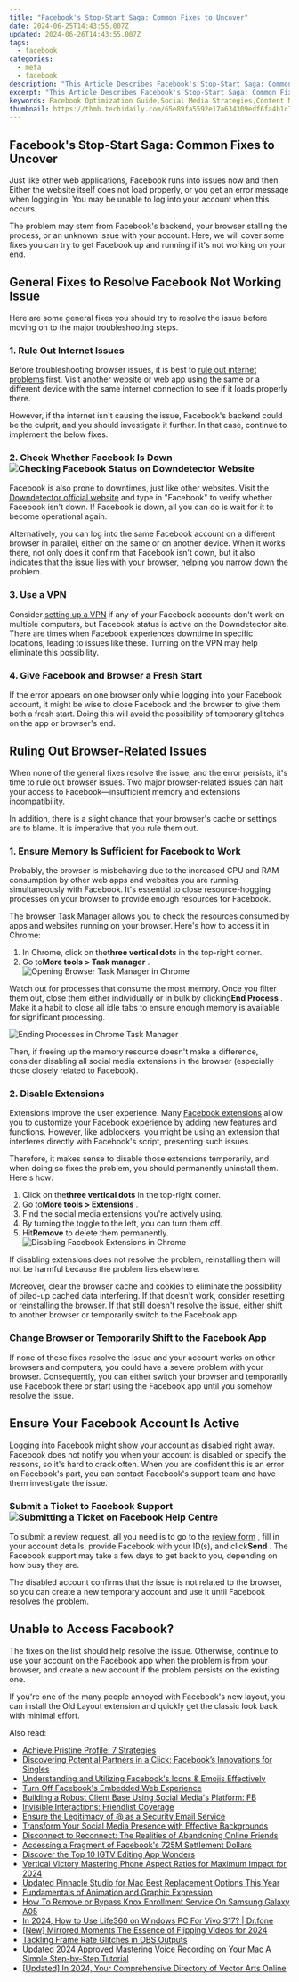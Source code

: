 ```yaml
---
title: "Facebook's Stop-Start Saga: Common Fixes to Uncover"
date: 2024-06-25T14:43:55.007Z
updated: 2024-06-26T14:43:55.007Z
tags:
  - facebook
categories:
  - meta
  - facebook
description: "This Article Describes Facebook's Stop-Start Saga: Common Fixes to Uncover"
excerpt: "This Article Describes Facebook's Stop-Start Saga: Common Fixes to Uncover"
keywords: Facebook Optimization Guide,Social Media Strategies,Content Marketing Basics,Engagement on Platforms,Finding Saga Fixes,SEO for Social Networks,Common Tech Solutions
thumbnail: https://thmb.techidaily.com/65e89fa5592e17a634309edf6fa4b1c7a4776f7c9bc581c108157d66f219235d.jpg
---
```


## Facebook's Stop-Start Saga: Common Fixes to Uncover

 Just like other web applications, Facebook runs into issues now and then. Either the website itself does not load properly, or you get an error message when logging in. You may be unable to log into your account when this occurs.

 The problem may stem from Facebook's backend, your browser stalling the process, or an unknown issue with your account. Here, we will cover some fixes you can try to get Facebook up and running if it's not working on your end.

## General Fixes to Resolve Facebook Not Working Issue

 Here are some general fixes you should try to resolve the issue before moving on to the major troubleshooting steps.

### 1\. Rule Out Internet Issues

 Before troubleshooting browser issues, it is best to [rule out internet problems](http://www.makeuseof.com/how-to-fix-internet-connection/) first. Visit another website or web app using the same or a different device with the same internet connection to see if it loads properly there.

 However, if the internet isn't causing the issue, Facebook's backend could be the culprit, and you should investigate it further. In that case, continue to implement the below fixes.

### 2\. Check Whether Facebook Is Down ![Checking Facebook Status on Downdetector Website](https://static1.makeuseofimages.com/wordpress/wp-content/uploads/2022/03/1-Checking-Facebook-Status-on-Downdetector-Website.jpg)

 Facebook is also prone to downtimes, just like other websites. Visit the [Downdetector official website](https://downdetector.com) and type in "Facebook" to verify whether Facebook isn't down. If Facebook is down, all you can do is wait for it to become operational again.

 Alternatively, you can log into the same Facebook account on a different browser in parallel, either on the same or on another device. When it works there, not only does it confirm that Facebook isn't down, but it also indicates that the issue lies with your browser, helping you narrow down the problem.

### 3\. Use a VPN

 Consider [setting up a VPN](https://www.makeuseof.com/how-to-set-up-vpn-windows-11/) if any of your Facebook accounts don't work on multiple computers, but Facebook status is active on the Downdetector site. There are times when Facebook experiences downtime in specific locations, leading to issues like these. Turning on the VPN may help eliminate this possibility.

### 4\. Give Facebook and Browser a Fresh Start

 If the error appears on one browser only while logging into your Facebook account, it might be wise to close Facebook and the browser to give them both a fresh start. Doing this will avoid the possibility of temporary glitches on the app or browser's end.

## Ruling Out Browser-Related Issues

 When none of the general fixes resolve the issue, and the error persists, it's time to rule out browser issues. Two major browser-related issues can halt your access to Facebook—insufficient memory and extensions incompatibility.

 In addition, there is a slight chance that your browser's cache or settings are to blame. It is imperative that you rule them out.

### 1\. Ensure Memory Is Sufficient for Facebook to Work

 Probably, the browser is misbehaving due to the increased CPU and RAM consumption by other web apps and websites you are running simultaneously with Facebook. It's essential to close resource-hogging processes on your browser to provide enough resources for Facebook.

 The browser Task Manager allows you to check the resources consumed by apps and websites running on your browser. Here's how to access it in Chrome:

1. In Chrome, click on the**three vertical dots** in the top-right corner.
2. Go to**More tools > Task manager** .  
![Opening Browser Task Manager in Chrome](https://static1.makeuseofimages.com/wordpress/wp-content/uploads/2022/03/15-Opening-Browser-Task-Manager-in-Chrome.jpg)

 Watch out for processes that consume the most memory. Once you filter them out, close them either individually or in bulk by clicking**End Process** . Make it a habit to close all idle tabs to ensure enough memory is available for significant processing.

![Ending Processes in Chrome Task Manager](https://static1.makeuseofimages.com/wordpress/wp-content/uploads/2022/03/2-Ending-Processes-in-Chrome-Task-Manager.jpg)

 Then, if freeing up the memory resource doesn't make a difference, consider disabling all social media extensions in the browser (especially those closely related to Facebook).

### 2\. Disable Extensions

 Extensions improve the user experience. Many [Facebook extensions](https://www.makeuseof.com/tag/15-extensions-transform-facebook-experience/) allow you to customize your Facebook experience by adding new features and functions. However, like adblockers, you might be using an extension that interferes directly with Facebook's script, presenting such issues.

 Therefore, it makes sense to disable those extensions temporarily, and when doing so fixes the problem, you should permanently uninstall them. Here's how:

1. Click on the**three vertical dots** in the top-right corner.
2. Go to**More tools > Extensions** .
3. Find the social media extensions you're actively using.
4. By turning the toggle to the left, you can turn them off.
5. Hit**Remove** to delete them permanently.  
![Disabling Facebook Extensions in Chrome](https://static1.makeuseofimages.com/wordpress/wp-content/uploads/2022/03/3-Disabling-Facebook-Extensions-in-Chrome.jpg)

 If disabling extensions does not resolve the problem, reinstalling them will not be harmful because the problem lies elsewhere.

 Moreover, clear the browser cache and cookies to eliminate the possibility of piled-up cached data interfering. If that doesn't work, consider resetting or reinstalling the browser. If that still doesn't resolve the issue, either shift to another browser or temporarily switch to the Facebook app.

### Change Browser or Temporarily Shift to the Facebook App

 If none of these fixes resolve the issue and your account works on other browsers and computers, you could have a severe problem with your browser. Consequently, you can either switch your browser and temporarily use Facebook there or start using the Facebook app until you somehow resolve the issue.

## Ensure Your Facebook Account Is Active

 Logging into Facebook might show your account as disabled right away. Facebook does not notify you when your account is disabled or specify the reasons, so it's hard to crack often. When you are confident this is an error on Facebook's part, you can contact Facebook's support team and have them investigate the issue.

### Submit a Ticket to Facebook Support ![Submitting a Ticket on Facebook Help Centre](https://static1.makeuseofimages.com/wordpress/wp-content/uploads/2022/03/4-Submitting-a-Ticket-on-Facebook-Help-Centre.jpg)

 To submit a review request, all you need is to go to the [review form](https://web.facebook.com/help/contact/260749603972907) , fill in your account details, provide Facebook with your ID(s), and click**Send** . The Facebook support may take a few days to get back to you, depending on how busy they are.

 The disabled account confirms that the issue is not related to the browser, so you can create a new temporary account and use it until Facebook resolves the problem.

## Unable to Access Facebook?

 The fixes on the list should help resolve the issue. Otherwise, continue to use your account on the Facebook app when the problem is from your browser, and create a new account if the problem persists on the existing one.

 If you're one of the many people annoyed with Facebook's new layout, you can install the Old Layout extension and quickly get the classic look back with minimal effort.


<ins class="adsbygoogle"
     style="display:block"
     data-ad-format="autorelaxed"
     data-ad-client="ca-pub-7571918770474297"
     data-ad-slot="1223367746"></ins>



<ins class="adsbygoogle"
     style="display:block"
     data-ad-client="ca-pub-7571918770474297"
     data-ad-slot="8358498916"
     data-ad-format="auto"
     data-full-width-responsive="true"></ins>

<span class="atpl-alsoreadstyle">Also read:</span>
<div><ul>
<li><a href="https://facebook.techidaily.com/achieve-pristine-profile-7-strategies/"><u>Achieve Pristine Profile: 7 Strategies</u></a></li>
<li><a href="https://facebook.techidaily.com/discovering-potential-partners-in-a-click-facebooks-innovations-for-singles/"><u>Discovering Potential Partners in a Click: Facebook’s Innovations for Singles</u></a></li>
<li><a href="https://facebook.techidaily.com/understanding-and-utilizing-facebooks-icons-and-emojis-effectively/"><u>Understanding and Utilizing Facebook's Icons & Emojis Effectively</u></a></li>
<li><a href="https://facebook.techidaily.com/turn-off-facebooks-embedded-web-experience/"><u>Turn Off Facebook's Embedded Web Experience</u></a></li>
<li><a href="https://facebook.techidaily.com/building-a-robust-client-base-using-social-medias-platform-fb/"><u>Building a Robust Client Base Using Social Media's Platform: FB</u></a></li>
<li><a href="https://facebook.techidaily.com/invisible-interactions-friendlist-coverage/"><u>Invisible Interactions: Friendlist Coverage</u></a></li>
<li><a href="https://facebook.techidaily.com/ensure-the-legitimacy-of-(securityfacebookmailcom)-as-a-security-email-service/"><u>Ensure the Legitimacy of @<security@facebookmail.com> as a Security Email Service</u></a></li>
<li><a href="https://facebook.techidaily.com/transform-your-social-media-presence-with-effective-backgrounds/"><u>Transform Your Social Media Presence with Effective Backgrounds</u></a></li>
<li><a href="https://facebook.techidaily.com/disconnect-to-reconnect-the-realities-of-abandoning-online-friends/"><u>Disconnect to Reconnect: The Realities of Abandoning Online Friends</u></a></li>
<li><a href="https://facebook.techidaily.com/accessing-a-fragment-of-facebooks-725m-settlement-dollars/"><u>Accessing a Fragment of Facebook's 725M Settlement Dollars</u></a></li>
<li><a href="https://instagram-clips.techidaily.com/discover-the-top-10-igtv-editing-app-wonders/"><u>Discover the Top 10 IGTV Editing App Wonders</u></a></li>
<li><a href="https://smart-video-editing.techidaily.com/vertical-victory-mastering-phone-aspect-ratios-for-maximum-impact-for-2024/"><u>Vertical Victory Mastering Phone Aspect Ratios for Maximum Impact for 2024</u></a></li>
<li><a href="https://ai-video-apps.techidaily.com/updated-pinnacle-studio-for-mac-best-replacement-options-this-year/"><u>Updated Pinnacle Studio for Mac Best Replacement Options This Year</u></a></li>
<li><a href="https://extra-tips.techidaily.com/fundamentals-of-animation-and-graphic-expression/"><u>Fundamentals of Animation and Graphic Expression</u></a></li>
<li><a href="https://android-unlock.techidaily.com/how-to-remove-or-bypass-knox-enrollment-service-on-samsung-galaxy-a05-by-drfone-android/"><u>How To Remove or Bypass Knox Enrollment Service On Samsung Galaxy A05</u></a></li>
<li><a href="https://phone-solutions.techidaily.com/in-2024-how-to-use-life360-on-windows-pc-for-vivo-s17-drfone-by-drfone-virtual-android/"><u>In 2024, How to Use Life360 on Windows PC For Vivo S17? | Dr.fone</u></a></li>
<li><a href="https://snapchat-videos.techidaily.com/new-mirrored-moments-the-essence-of-flipping-videos-for-2024/"><u>[New] Mirrored Moments  The Essence of Flipping Videos for 2024</u></a></li>
<li><a href="https://screen-capture.techidaily.com/tackling-frame-rate-glitches-in-obs-outputs/"><u>Tackling Frame Rate Glitches in OBS Outputs</u></a></li>
<li><a href="https://sound-optimizing.techidaily.com/updated-2024-approved-mastering-voice-recording-on-your-mac-a-simple-step-by-step-tutorial/"><u>Updated 2024 Approved Mastering Voice Recording on Your Mac A Simple Step-by-Step Tutorial</u></a></li>
<li><a href="https://fox-cloud.techidaily.com/updated-in-2024-your-comprehensive-directory-of-vector-arts-online/"><u>[Updated] In 2024, Your Comprehensive Directory of Vector Arts Online</u></a></li>
</ul></div>

